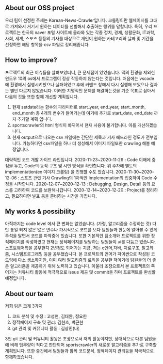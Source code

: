 ## About our OSS project
  우리 팀이 선정한 주제는 Korean-News-Crawler입니다. 크롤링이란 웹페이지를 그대로 가져와서 거기서 원하는 데이터를 선별해서 추출하는 행위를 말합니다. 특히, 우리 프로젝트는 한국의 naver 포털 사이트에 올라와 있는 각종 정치, 경제, 생활문화, IT과학, 사회, 세계, 스포츠 등등의 기사를 대상으로 개인이 원하는 카테고리와 날짜 및 기간을 선정하면 해당 항목을 csv 파일로 정리해줍니다.


## How to improve?
프로젝트의 최근 이슈들을 살펴보았더니, 큰 문제점이 있었습니다. 맥의 환경을 제외한 윈도우 10의 os에서 프로그램이 정상 작동하지 않는다는 것입니다. 처음에는 vscode에 환경에서 실행시켜봤으나 실패하였고 후에 커맨드 창에서 다시 실행해 보았으나 결과는 별반 다르지 않았습니다. 이러한 치명적인 문제를 해결하는것을 기준 목표로 삼아서 다음의 것들 또한 함께 개선할 계획입니다.
  1. 현재 setdate라는 함수의 파라미터로 start_year, end_year, start_month, end_month 총 4개의 변수가 들어가는데 여기에 추가로 start_date, end_date 까지 추가할 계획      입니다. 
  2. sportscrawler의 html 형식이 바뀌어서 현재 사용이 불가합니다. 이를 개선하겠습니다.
  3. 현재 output으로 나오는 csv 파일에는 간단한 제목과 기사 헤드라인 정도가 전부입니다. 가능하다면 csv파일을 하나 더 생성해서 이미지 파일또한 crawling 해볼 예정입니다. 
  
  대략적인 코드 개발 가이드 라인입니다.
  2020-11-23~2020-11-29 : Code 이해에 중점을 두고, Code의 동작 구조 및 시연 방식을 확인합니다. 위 주차에 별도의 implementation(ex 이미지 크롤링) 을 진행할 수도 있습니다.
  2020-11-30~2020-12-06 : 스포츠 관련 기사 Crawling의 1차적인 Implementation의 집중하여 Code 수정을 시작합니다.
  2020-12-07~2020-12-13 : Debugging, Design, Detail 등의 요소를 고려하여 코드를 보완해나갑니다. 
  2020-12-14~2020-12-20 : Project를 정리하고, 필요하다면 발표 등을 준비하는 시간을 가집니다.


## My works & possibility 
  아직까지는 code level 에서 큰 변화는 없었습니다. (가령, 알고리즘을 수정하는 것) 다만 통일 되지 않은 않은 변수나 가시적으로 코드를 보다 팀원들과 한눈에 알아볼 수 있게 주석을 달면서 코드를 파악중에 있습니다. 또한 기본적인 팀소개와 프로젝트를 위한 정적페이지를 작성하였고 현재는 정적페이지를 담당하는 팀원들이 ui를 다듬고 있습니다. 소프트웨어학을 공부한지 2년정도 되어가는 지금, 저는 c언어,자바, 자로구조, 알고리즘, 시스템프로그래밍 등을 공부했습니다. 본 프로젝트의 언어가 파이썬으로 작성된 코드임에 다소 생소하지만, 이미 여러 알고리즘의 로직을 공부한 저이기에 팀원들의 더 좋은 알고리즘을 제공하기 위해 노력하고 있습니다. 아울러 조장으로서 본 프로젝트의 즉어가는 커뮤니티 활동에 적극적으로 issue 제공 및 commit을 하며 프로젝트를 완성할 예정입니다.


## About our team
  저희 팀은 크게 3가지
  1. 코드 분석 및 수정 : 고성현, 김태완, 정요한
  2. 정적페이지 구축 및 관리: 김현호, 박근현
  3. git 관리 및 커뮤니티 활동 : 김상민(나) 
    
  3번 git 관리 및 커뮤니티 활동은 조장으로서 저의 활동이지만, 상대적으로 다른 팀원들에 비해 업무량이 적다고 판단되어 sportscrawler의 새로운 알고리즘을 추가로 구축할 계획입니다.
  또한 중간에서 팀원들과 함께 코드분석, 정적페이지 관리등을 적극적으로 함께하겠습니다.


